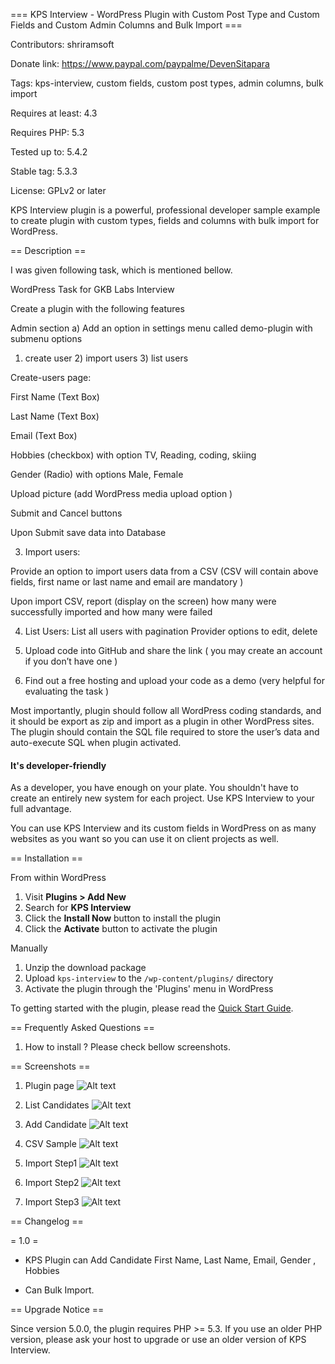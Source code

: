 === KPS Interview - WordPress Plugin with Custom Post Type and Custom Fields and Custom Admin Columns and Bulk Import ===

Contributors: shriramsoft

Donate link: https://www.paypal.com/paypalme/DevenSitapara

Tags: kps-interview, custom fields, custom post types, admin columns, bulk import

Requires at least: 4.3

Requires PHP: 5.3

Tested up to: 5.4.2

Stable tag: 5.3.3

License: GPLv2 or later

KPS Interview plugin is a powerful, professional developer sample example
to create plugin with custom types, fields and columns with bulk import for WordPress.

== Description ==

I was given following task, which is mentioned bellow.

WordPress Task for GKB Labs Interview

Create a plugin with the following features

Admin section
a) Add an option in settings menu called demo-plugin with submenu options

1.  create user 2) import users 3) list users

Create-users page:

First Name (Text Box)

Last Name (Text Box)

Email (Text Box)

Hobbies (checkbox) with option TV, Reading, coding, skiing

Gender (Radio) with options Male, Female

Upload picture (add WordPress media upload option )

Submit and Cancel buttons

Upon Submit save data into Database

3. Import users:

Provide an option to import users data from a CSV (CSV will contain above fields, first name or last name and email are mandatory )

Upon import CSV, report (display on the screen) how many were successfully imported and how many were failed

4. List Users:
   List all users with pagination
   Provider options to edit, delete

5)  Upload code into GitHub and share the link ( you may create an account if you don’t have one )

6. Find out a free hosting and upload your code as a demo (very helpful for evaluating the task )

Most importantly, plugin should follow all WordPress coding standards, and it should be export as zip and import as a plugin in other WordPress sites. The plugin should contain the SQL file required to store the user’s data and auto-execute SQL when plugin activated.

#### It's developer-friendly

As a developer, you have enough on your plate. You shouldn't have to create an entirely new system for each project. Use KPS Interview to your full advantage.

You can use KPS Interview and its custom fields in WordPress on as many websites as you want so you can use it on client projects as well.

== Installation ==

From within WordPress

1. Visit **Plugins > Add New**
1. Search for **KPS Interview**
1. Click the **Install Now** button to install the plugin
1. Click the **Activate** button to activate the plugin

Manually

1. Unzip the download package
1. Upload `kps-interview` to the `/wp-content/plugins/` directory
1. Activate the plugin through the 'Plugins' menu in WordPress

To getting started with the plugin, please read the [Quick Start Guide](https://docs.metabox.io/quick-start/).

== Frequently Asked Questions ==

1. How to install ?
   Please check bellow screenshots.

== Screenshots ==

1. Plugin page
   ![Alt text](screenshots/plugin-page.png)

2. List Candidates
   ![Alt text](screenshots/list-candidates.png)

3. Add Candidate
   ![Alt text](screenshots/add-candidate.png)

4. CSV Sample
   ![Alt text](screenshots/csv-sample.png)

5. Import Step1
   ![Alt text](screenshots/import-step1.png)

6. Import Step2
   ![Alt text](screenshots/import-step2.png)

7. Import Step3
   ![Alt text](screenshots/import-step3.png)

== Changelog ==

= 1.0 =

- KPS Plugin can Add Candidate First Name, Last Name, Email, Gender , Hobbies

- Can Bulk Import.

== Upgrade Notice ==

Since version 5.0.0, the plugin requires PHP >= 5.3. If you use an older PHP version, please ask your host to upgrade or use an older version of KPS Interview.
